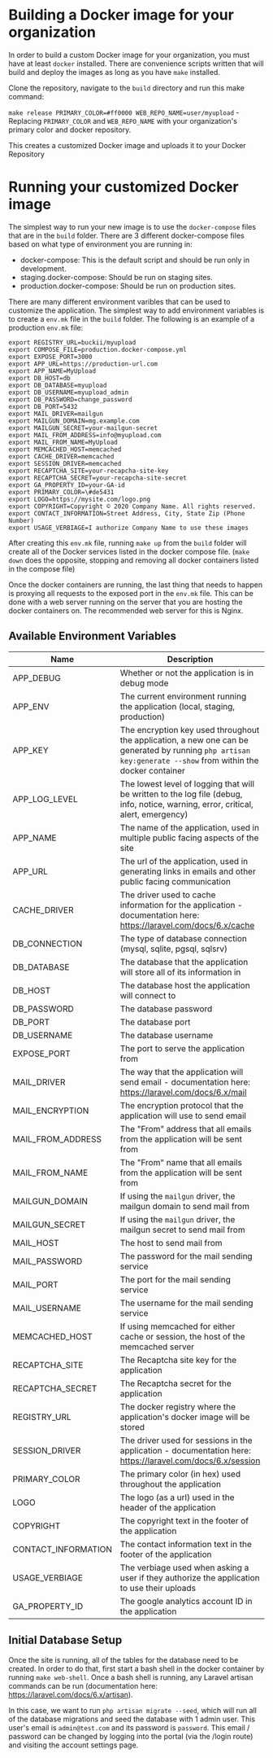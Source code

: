 # Building a Docker image for your organization

In order to build a custom Docker image for your organization, you must have at least `docker` installed. There are convenience scripts written that will build and deploy the images as long as you have `make` installed.

Clone the repository, navigate to the `build` directory and run this make command:

`make release PRIMARY_COLOR=#ff0000 WEB_REPO_NAME=user/myupload` - Replacing `PRIMARY_COLOR` and `WEB_REPO_NAME` with your organization's primary color and docker repository.

This creates a customized Docker image and uploads it to your Docker Repository

# Running your customized Docker image

The simplest way to run your new image is to use the `docker-compose` files that are in the `build` folder. There are 3 different docker-compose files based on what type of environment you are running in:

- docker-compose: This is the default script and should be run only in development.
- staging.docker-compose: Should be run on staging sites.
- production.docker-compose: Should be run on production sites.

There are many different environment varibles that can be used to customize the application. The simplest way to add environment variables is to create a `env.mk` file in the `build` folder. The following is an example of a production `env.mk` file:

```
export REGISTRY_URL=buckii/myupload
export COMPOSE_FILE=production.docker-compose.yml
export EXPOSE_PORT=3000
export APP_URL=https://production-url.com
export APP_NAME=MyUpload
export DB_HOST=db
export DB_DATABASE=myupload
export DB_USERNAME=myupload_admin
export DB_PASSWORD=change_password
export DB_PORT=5432
export MAIL_DRIVER=mailgun
export MAILGUN_DOMAIN=mg.example.com
export MAILGUN_SECRET=your-mailgun-secret
export MAIL_FROM_ADDRESS=info@myupload.com
export MAIL_FROM_NAME=MyUpload
export MEMCACHED_HOST=memcached
export CACHE_DRIVER=memcached
export SESSION_DRIVER=memcached
export RECAPTCHA_SITE=your-recapcha-site-key
export RECAPTCHA_SECRET=your-recapcha-site-secret
export GA_PROPERTY_ID=your-GA-id
export PRIMARY_COLOR=\#de5431
export LOGO=https://mysite.com/logo.png
export COPYRIGHT=Copyright © 2020 Company Name. All rights reserved.
export CONTACT_INFORMATION=Street Address, City, State Zip (Phone Number)
export USAGE_VERBIAGE=I authorize Company Name to use these images
```

After creating this `env.mk` file, running `make up` from the `build` folder will create all of the Docker services listed in the docker compose file. (`make down` does the opposite, stopping and removing all docker containers listed in the compose file)

Once the docker containers are running, the last thing that needs to happen is proxying all requests to the exposed port in the `env.mk` file. This can be done with a web server running on the server that you are hosting the docker containers on. The recommended web server for this is Nginx.

## Available Environment Variables

| Name                | Description                                                                                                                                                  | Default                                             |
| ------------------- | ------------------------------------------------------------------------------------------------------------------------------------------------------------ | --------------------------------------------------- |
| APP_DEBUG           | Whether or not the application is in debug mode                                                                                                              | false                                               |
| APP_ENV             | The current environment running the application (local, staging, production)                                                                                 | production                                          |
| APP_KEY             | The encryption key used throughout the application, a new one can be generated by running `php artisan key:generate --show` from within the docker container | base64:sK6yeEl2XZPPVsXbfFEcID7rxc2wNSBCUONwGwSmMuY= |
| APP_LOG_LEVEL       | The lowest level of logging that will be written to the log file (debug, info, notice, warning, error, critical, alert, emergency)                           | warning                                             |
| APP_NAME            | The name of the application, used in multiple public facing aspects of the site                                                                              |                                                     |
| APP_URL             | The url of the application, used in generating links in emails and other public facing communication                                                         |                                                     |
| CACHE_DRIVER        | The driver used to cache information for the application - documentation here: https://laravel.com/docs/6.x/cache                                            | file                                                |
| DB_CONNECTION       | The type of database connection (mysql, sqlite, pgsql, sqlsrv)                                                                                               | pgsql                                               |
| DB_DATABASE         | The database that the application will store all of its information in                                                                                       |                                                     |
| DB_HOST             | The database host the application will connect to                                                                                                            |                                                     |
| DB_PASSWORD         | The database password                                                                                                                                        |                                                     |
| DB_PORT             | The database port                                                                                                                                            |                                                     |
| DB_USERNAME         | The database username                                                                                                                                        |                                                     |
| EXPOSE_PORT         | The port to serve the application from                                                                                                                       |                                                     |
| MAIL_DRIVER         | The way that the application will send email - documentation here: https://laravel.com/docs/6.x/mail                                                         | smtp                                                |
| MAIL_ENCRYPTION     | The encryption protocol that the application will use to send email                                                                                          | tls                                                 |
| MAIL_FROM_ADDRESS   | The "From" address that all emails from the application will be sent from                                                                                    |                                                     |
| MAIL_FROM_NAME      | The "From" name that all emails from the application will be sent from                                                                                       |                                                     |
| MAILGUN_DOMAIN      | If using the `mailgun` driver, the mailgun domain to send mail from                                                                                          |                                                     |
| MAILGUN_SECRET      | If using the `mailgun` driver, the mailgun secret to send mail from                                                                                          |                                                     |
| MAIL_HOST           | The host to send mail from                                                                                                                                   |                                                     |
| MAIL_PASSWORD       | The password for the mail sending service                                                                                                                    |                                                     |
| MAIL_PORT           | The port for the mail sending service                                                                                                                        |                                                     |
| MAIL_USERNAME       | The username for the mail sending service                                                                                                                    |                                                     |
| MEMCACHED_HOST      | If using memcached for either cache or session, the host of the memcached server                                                                             |                                                     |
| RECAPTCHA_SITE      | The Recaptcha site key for the application                                                                                                                   |                                                     |
| RECAPTCHA_SECRET    | The Recaptcha secret for the application                                                                                                                     |                                                     |
| REGISTRY_URL        | The docker registry where the application's docker image will be stored                                                                                      |                                                     |
| SESSION_DRIVER      | The driver used for sessions in the application - documentation here: https://laravel.com/docs/6.x/session                                                   | file                                                |
| PRIMARY_COLOR       | The primary color (in hex) used throughout the application                                                                                                   |                                                     |
| LOGO                | The logo (as a url) used in the header of the application                                                                                                    |                                                     |
| COPYRIGHT           | The copyright text in the footer of the application                                                                                                          |                                                     |
| CONTACT_INFORMATION | The contact information text in the footer of the application                                                                                                |                                                     |
| USAGE_VERBIAGE      | The verbiage used when asking a user if they authorize the application to use their uploads                                                                  |                                                     |
| GA_PROPERTY_ID      | The google analytics account ID in the application                                                                                                           |                                                     |

## Initial Database Setup

Once the site is running, all of the tables for the database need to be created. In order to do that, first start a bash shell in the docker container by running `make web-shell`. Once a bash shell is running, any Laravel artisan commands can be run (documentation here: https://laravel.com/docs/6.x/artisan).

In this case, we want to run `php artisan migrate --seed`, which will run all of the database migrations and seed the database with 1 admin user. This user's email is `admin@test.com` and its password is `password`. This email / password can be changed by logging into the portal (via the /login route) and visiting the account settings page.
